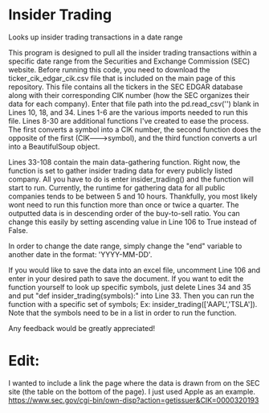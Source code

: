 # Insider Trading
Looks up insider trading transactions in a date range

This program is designed to pull all the insider trading transactions within a specific date range from the Securities and Exchange Commission (SEC) website. Before running this code, you need to download the ticker_cik_edgar_cik.csv file that is included on the main page of this repository. This file contains all the tickers in the SEC EDGAR database along with their corresponding CIK number (how the SEC organizes their data for each company). Enter that file path into the pd.read_csv('') blank in Lines 10, 18, and 34. Lines 1-6 are the various imports needed to run this file. Lines 8-30 are additional functions I've created to ease the process. The first converts a symbol into a CIK number, the second function does the opposite of the first (CIK--->symbol), and the third function converts a url into a BeautifulSoup object. 

Lines 33-108 contain the main data-gathering function. Right now, the function is set to gather insider trading data for every publicly listed company. All you have to do is enter insider_trading() and the function will start to run. Currently, the runtime for gathering data for all public companies tends to be between 5 and 10 hours. Thankfully, you most likely wont need to run this function more than once or twice a quarter. The outputted data is in descending order of the buy-to-sell ratio. You can change this easily by setting ascending value in Line 106 to True instead of False.

In order to change the date range, simply change the "end" variable to another date in the format: 'YYYY-MM-DD'.
    
If you would like to save the data into an excel file, uncomment Line 106 and enter in your desired path to save the document. If you want to edit the function yourself to look up specific symbols, just delete Lines 34 and 35 and put "def insider_trading(symbols):" into Line 33. Then you can run the function with a specific set of symbols; Ex: insider_trading(['AAPL','TSLA']). Note that the symbols need to be in a list in order to run the function.


Any feedback would be greatly appreciated!

# Edit:
I wanted to include a link the page where the data is drawn from on the SEC site (the table on the bottom of the page). I just used Apple as an example.
https://www.sec.gov/cgi-bin/own-disp?action=getissuer&CIK=0000320193
